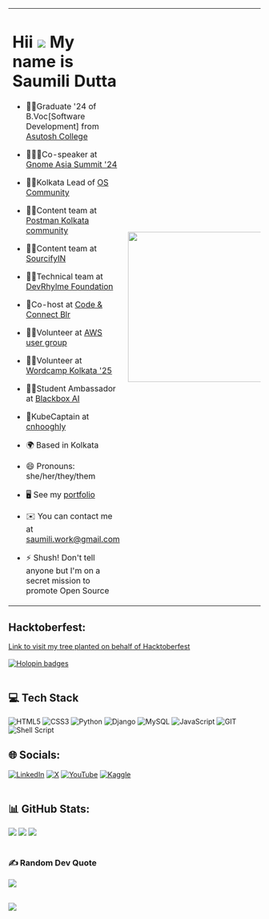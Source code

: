 <table>
  <tr>
    <td align="left" style="border:none">
      
  # Hii ![](https://user-images.githubusercontent.com/18350557/176309783-0785949b-9127-417c-8b55-ab5a4333674e.gif) My name is Saumili Dutta  

  - 🧑‍🎓Graduate '24 of B.Voc[Software Development] from [Asutosh College](https://asutoshcollege.in/new-web/)
  <!-- - 👩🏻‍💼Graduate trainee @TCS -->
  - 👩🏻‍💼Co-speaker at [Gnome Asia Summit '24](https://www.youtube.com/live/zMKcTnhZVnE?si=MyHtAdy_FfP09ZfS&t=183)
  - 🧑‍💼Kolkata Lead of [OS Community](https://osdevcommunity.vercel.app/)
  - ✍🏻Content team at [Postman Kolkata community](https://www.linkedin.com/company/postman-community-kolkata/)
  - ✍🏻Content team at [SourcifyIN](https://www.linkedin.com/company/sourcifyin)
  - 🧑‍💻Technical team at [DevRhylme Foundation](https://www.devrhylme.org/)
  - 🎤Co-host at [Code & Connect Blr](https://x.com/shebuildshack/status/1866703351842500672)
  - 🧑‍💻Volunteer at [AWS user group](https://www.meetup.com/awsugkol/)
  - 🧑‍💻Volunteer at [Wordcamp Kolkata '25](https://kolkata.wordcamp.org/2025/)
  - 🕴🏻Student Ambassador at [Blackbox AI](https://www.blackbox.ai/)
  - 🦸KubeCaptain at [cnhooghly](https://www.cloudnativehooghly.tech/)
  - 🌍 Based in Kolkata
  - 😄 Pronouns: she/her/they/them
  - 🖥️ See my [portfolio](https://saumilidutta.vercel.app/)
  - ✉️ You can contact me at [saumili.work@gmail.com](mailto:saumili.work@gmail.com)
  - ⚡ Shush! Don't tell anyone but I'm on a secret mission to promote Open Source
      
    </td>
    <td align="right" style="border:none">
      <img src="https://github.com/user-attachments/assets/8fcafb57-f2a5-417d-ae26-2e87722e69e4" width="300">
    </td>
  </tr>
</table>


## Hacktoberfest:
[Link to visit my tree planted on behalf of Hacktoberfest](https://tree-nation.com/trees/view/5267987) <br /><br />
[![Holopin badges](https://holopin.me/aumii01codes)](https://holopin.io/@aumii01codes)<br /><br />


## 💻 Tech Stack
![HTML5](https://img.shields.io/badge/html5-%23E34F26.svg?style=flat&logo=html5&logoColor=white)
![CSS3](https://img.shields.io/badge/css3-%231572B6.svg?style=flat&logo=css3&logoColor=white)
![Python](https://img.shields.io/badge/python-3670A0?style=flat&logo=python&logoColor=ffdd54)
![Django](https://img.shields.io/badge/django-%23092E20.svg?style=flat&logo=django&logoColor=white)
![MySQL](https://img.shields.io/badge/mysql-4479A1.svg?style=flat&logo=mysql&logoColor=white)
![JavaScript](https://img.shields.io/badge/javascript-%23323330.svg?style=flat&logo=javascript&logoColor=%23F7DF1E)
![GIT](https://img.shields.io/badge/Git-fc6d26?style=flat&logo=git&logoColor=white)
![Shell Script](https://img.shields.io/badge/shell_script-%23121011.svg?style=flat&logo=gnu-bash&logoColor=white)


## 🌐 Socials:
[![LinkedIn](https://img.shields.io/badge/LinkedIn-%230077B5.svg?style=flat&logo=linkedin&logoColor=white)](https://linkedin.com/in/saumilidutta)
[![X](https://img.shields.io/badge/X-black.svg?style=flat&logo=X&logoColor=white)](https://x.com/aumiidutta)
[![YouTube](https://img.shields.io/badge/YouTube-%23FF0000.svg?style=flat&logo=YouTube&logoColor=white)](https://youtube.com/@saumilidutta)
[![Kaggle](https://img.shields.io/badge/Kaggle-20BEFF?style=flat&logo=kaggle&logoColor=white)](https://www.kaggle.com/aumiidutta)<br /><br />


## 📊 GitHub Stats:
![](https://github-readme-stats.vercel.app/api?username=aumiidutta&theme=light&hide_border=false&include_all_commits=true&count_private=true)
![](https://github-readme-stats.vercel.app/api/top-langs/?username=aumiidutta&theme=light&hide_border=false&include_all_commits=true&count_private=true&layout=compact)
![](https://github-readme-streak-stats.herokuapp.com/?user=aumiidutta&theme=light&hide_border=false)<br /><br />


### ✍️ Random Dev Quote
![](https://quotes-github-readme.vercel.app/api?type=horizontal&theme=nightowl&hide_border=true)<br /><br />


[![](https://visitcount.itsvg.in/api?id=aumiidutta&icon=6&color=6)](https://visitcount.itsvg.in)
